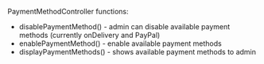 PaymentMethodController functions:
- disablePaymentMethod() - admin can disable available payment methods (currently onDelivery and PayPal)
- enablePaymentMethod() - enable available payment methods
- displayPaymentMethods() - shows available payment methods to admin